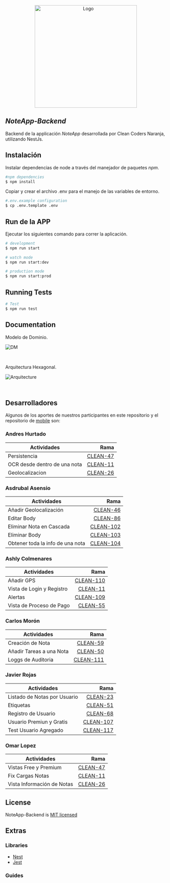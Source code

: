 <p align="center">
  <img src="./docs/my_notes_app.png" width="320" alt="Logo" />
</p>

## _NoteApp-Backend_

Backend de la applicación _NoteApp_ desarrollada por Clean Coders Naranja, utilizando NestJs.

## Instalación


Instalar dependencias de node a través del manejador de paquetes _npm_.

```bash
#npm dependencies
$ npm install
```

Copiar y crear el archivo .env para el manejo de las variables de entorno.

```bash
#.env.example configuration
$ cp .env.template .env
```

## Run de la APP

Ejecutar los siguientes comando para correr la aplicación.

```bash
# development
$ npm run start
```

```bash
# watch mode
$ npm run start:dev
```

```bash
# production mode
$ npm run start:prod
```

## Running Tests

```bash
# Test
$ npm run test
```

## Documentation

Modelo de Dominio.

![DM](./docs/DDD.jpg)

<br/>

Arquitectura Hexagonal.

![Arquitecture](./docs/Hex.png)

<br/>

## Desarrolladores

Algunos de los aportes de nuestros participantes en este repositorio y el repositorio de [mobile](https://github.com/omarlopezoficial/NoteApp-Frontend) son: 

### Andres Hurtado


| Actividades                      | Rama            |
|----------------------------------|----------------:|
| Persistencia | [CLEAN-47](https://github.com/omarlopezoficial/NoteApp-Frontend/) |
| OCR desde dentro de una nota | [CLEAN-11](https://github.com/omarlopezoficial/NoteApp-Frontend/) |
| Geolocalizacion | [CLEAN-26](https://github.com/omarlopezoficial/NoteApp-Frontend/) |

### Asdrubal Asensio

| Actividades                      | Rama            |
|----------------------------------|----------------:|
| Añadir Geolocalización | [CLEAN-46](https://github.com/omarlopezoficial/NoteApp-Backend/develop) |
| Editar Body | [CLEAN-86](https://github.com/omarlopezoficial/NoteApp-Backend/develop) |
| Eliminar Nota en Cascada | [CLEAN-102](https://github.com/omarlopezoficial/NoteApp-Backend/develop) |
| Eliminar Body | [CLEAN-103](https://github.com/omarlopezoficial/NoteApp-Backend/develop) |
| Obtener toda la info de una nota | [CLEAN-104](https://github.com/omarlopezoficial/NoteApp-Backend/develop) |

### Ashly Colmenares

| Actividades                      | Rama            |
|----------------------------------|----------------:|
| Añadir GPS | [CLEAN-110](https://github.com/omarlopezoficial/NoteApp-Frontend/) |
| Vista de Login y Registro | [CLEAN-11](https://github.com/omarlopezoficial/NoteApp-Frontend/) |
| Alertas | [CLEAN-109](https://github.com/omarlopezoficial/NoteApp-Frontend/) |
| Vista de Proceso de Pago | [CLEAN-55](https://github.com/omarlopezoficial/NoteApp-Frontend/) |

### Carlos Morón

| Actividades                      | Rama            |
|----------------------------------|----------------:|
|  Creación de Nota | [CLEAN-59](https://github.com/omarlopezoficial/NoteApp-Backend/tree/CLEAN-59-Creacion-de-nota-Backend)|
|  Añadir Tareas a una Nota | [CLEAN-50](https://github.com/omarlopezoficial/NoteApp-Backend/tree/develop)|
|  Loggs de Auditoria | [CLEAN-111](https://github.com/omarlopezoficial/NoteApp-Backend/tree/develop)|

### Javier Rojas

| Actividades                      | Rama            |
|----------------------------------|----------------:|
| Listado de Notas por Usuario | [CLEAN-23](https://github.com/omarlopezoficial/NoteApp-Backend/tree/feature/ListadoDeNotas) |
|Etiquetas|[CLEAN-51](https://github.com/omarlopezoficial/NoteApp-Backend/tree/feature/etiquetas)|
|Registro de Usuario|[CLEAN-68](https://github.com/omarlopezoficial/NoteApp-Backend/tree/CLEAN-92-Backend-Feature-Usuario)|
|Usuario Premiun y Gratis|[CLEAN-107](https://github.com/omarlopezoficial/NoteApp-Backend/tree/CLEAN-107-Feature/usuario-premiun-gratis)|
|Test Usuario Agregado|[CLEAN-117](https://github.com/omarlopezoficial/NoteApp-Backend/tree/develop)|



### Omar Lopez

| Actividades                      | Rama            |
|----------------------------------|----------------:|
| Vistas Free y Premium | [CLEAN-47](https://github.com/omarlopezoficial/NoteApp-Frontend/) |
| Fix Cargas Notas | [CLEAN-11](https://github.com/omarlopezoficial/NoteApp-Frontend/) |
| Vista Información de Notas | [CLEAN-26](https://github.com/omarlopezoficial/NoteApp-Frontend/) |

## License

NoteApp-Backend is [MIT licensed](LICENSE)


## Extras

### Libraries

- [Nest](https://nestjs.com/)
- [Jest](https://jestjs.io/)

### Guides
